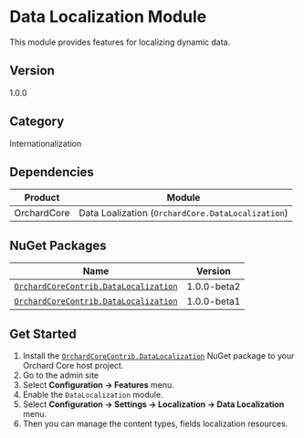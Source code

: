 # Data Localization Module

This module provides features for localizing dynamic data.

## Version

1.0.0

## Category

Internationalization

## Dependencies

| Product | Module |
| --- | --- |
| OrchardCore | Data Loalization (`OrchardCore.DataLocalization`) |

## NuGet Packages

| Name | Version |
| --- | --- |
| [`OrchardCoreContrib.DataLocalization`](https://www.nuget.org/packages/OrchardCoreContrib.DataLocalization/1.0.0-beta2) | 1.0.0-beta2 |
| [`OrchardCoreContrib.DataLocalization`](https://www.nuget.org/packages/OrchardCoreContrib.DataLocalization/1.0.0-beta1) | 1.0.0-beta1 |

## Get Started

1. Install the [`OrchardCoreContrib.DataLocalization`](https://www.nuget.org/packages/OrchardCoreContrib.DataLocalization/) NuGet package to your Orchard Core host project.
2. Go to the admin site
3. Select **Configuration -> Features** menu.
4. Enable the `DataLocalization` module.
5. Select **Configuration -> Settings -> Localization -> Data Localization** menu.
6. Then you can manage the content types, fields localization resources.
